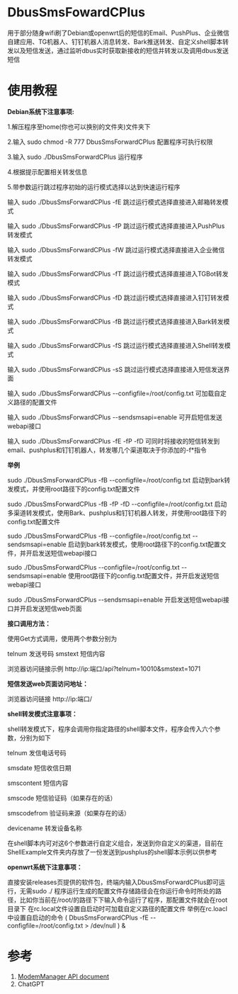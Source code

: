 # DbusSmsFowardCPlus
用于部分随身wifi刷了Debian或openwrt后的短信的Email、PushPlus、企业微信自建应用、TG机器人、钉钉机器人消息转发、Bark推送转发、自定义shell脚本转发以及短信发送，通过监听dbus实时获取新接收的短信并转发以及调用dbus发送短信
# 使用教程

**Debian系统下注意事项:**

1.解压程序至home(你也可以换别的文件夹)文件夹下

2.输入 
sudo chmod -R 777 DbusSmsForwardCPlus
配置程序可执行权限

3.输入
sudo ./DbusSmsForwardCPlus
运行程序

4.根据提示配置相关转发信息

5.带参数运行跳过程序初始的运行模式选择以达到快速运行程序

输入
sudo ./DbusSmsForwardCPlus -fE
跳过运行模式选择直接进入邮箱转发模式

输入
sudo ./DbusSmsForwardCPlus -fP
跳过运行模式选择直接进入PushPlus转发模式

输入
sudo ./DbusSmsForwardCPlus -fW
跳过运行模式选择直接进入企业微信转发模式

输入
sudo ./DbusSmsForwardCPlus -fT
跳过运行模式选择直接进入TGBot转发模式

输入
sudo ./DbusSmsForwardCPlus -fD
跳过运行模式选择直接进入钉钉转发模式

输入
sudo ./DbusSmsForwardCPlus -fB
跳过运行模式选择直接进入Bark转发模式

输入
sudo ./DbusSmsForwardCPlus -fS
跳过运行模式选择直接进入Shell转发模式

输入
sudo ./DbusSmsForwardCPlus -sS
跳过运行模式选择直接进入短信发送界面

输入
sudo ./DbusSmsForwardCPlus --configfile=/root/config.txt
可加载自定义路径的配置文件

输入
sudo ./DbusSmsForwardCPlus --sendsmsapi=enable
可开启短信发送webapi接口

输入
sudo ./DbusSmsForwardCPlus -fE -fP -fD
可同时将接收的短信转发到email、pushplus和钉钉机器人，转发哪几个渠道取决于你添加的-f*指令

**举例**

sudo ./DbusSmsForwardCPlus -fB --configfile=/root/config.txt
启动到bark转发模式，并使用root路径下的config.txt配置文件

sudo ./DbusSmsForwardCPlus -fB -fP -fD --configfile=/root/config.txt
启动多渠道转发模式，使用Bark、pushplus和钉钉机器人转发，并使用root路径下的config.txt配置文件

sudo ./DbusSmsForwardCPlus -fB --configfile=/root/config.txt --sendsmsapi=enable
启动到bark转发模式，使用root路径下的config.txt配置文件，并开启发送短信webapi接口

sudo ./DbusSmsForwardCPlus --configfile=/root/config.txt --sendsmsapi=enable
使用root路径下的config.txt配置文件，并开启发送短信webapi接口

sudo ./DbusSmsForwardCPlus --sendsmsapi=enable
开启发送短信webapi接口并开启发送短信web页面

**接口调用方法：**

使用Get方式调用，使用两个参数分别为

telnum 发送号码
smstext 短信内容

浏览器访问链接示例
http://ip:端口/api?telnum=10010&smstext=1071

**短信发送web页面访问地址：**

浏览器访问链接
http://ip:端口/

**shell转发模式注意事项：**

shell转发模式下，程序会调用你指定路径的shell脚本文件，程序会传入六个参数，分别为如下

telnum 发信电话号码

smsdate 短信收信日期

smscontent 短信内容

smscode 短信验证码（如果存在的话）

smscodefrom 验证码来源（如果存在的话）

devicename 转发设备名称

在shell脚本内可对这6个参数进行自定义组合，发送到你自定义的渠道，目前在ShellExample文件夹内存放了一份发送到pushplus的shell脚本示例以供参考

**openwrt系统下注意事项：**

直接安装releases页提供的软件包，终端内输入DbusSmsForwardCPlus即可运行，无需sudo ./
程序运行生成的配置文件存储路径会在你运行命令时所处的路径，比如你当前在/root/的路径下下输入命令运行了程序，那配置文件就会在root目录下
在rc.local文件设置自启动时可加载自定义路径的配置文件
举例在rc.loacl中设置自启动的命令
( DbusSmsForwardCPlus -fE --configfile=/root/config.txt > /dev/null ) &


# 参考
1. [ModemManager API document](https://www.freedesktop.org/software/ModemManager/api/latest/)
2. ChatGPT

